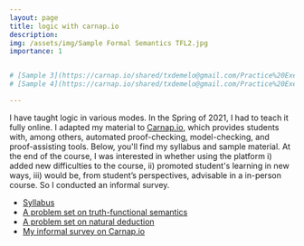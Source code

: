 ```yaml
---
layout: page
title: logic with carnap.io
description: 
img: /assets/img/Sample Formal Semantics TFL2.jpg
importance: 1


# [Sample 3](https://carnap.io/shared/txdemelo@gmail.com/Practice%20Exercise%20Slides%20FOL%20Semantic%20Concepts.md)
# [Sample 4](https://carnap.io/shared/txdemelo@gmail.com/Practice%20Exercise%20Slides%20Week%202.md)

---
```


I have taught logic in various modes. In the Spring of 2021, I had to teach it fully online. I adapted my material to [Carnap.io](https://carnap.io/), which provides students with, among others, automated proof-checking, model-checking, and proof-assisting tools. Below, you'll find my syllabus and sample material. At the end of the course, I was interested in whether using the platform i) added new difficulties to the course, ii) promoted student's learning in new ways, iii) would be, from student’s perspectives, advisable in a in-person course. So I conducted an informal survey. 

- [Syllabus](/assets/pdf/Syllabus-logic.pdf)
- [A problem set on truth-functional semantics](https://carnap.io/shared/txdemelo@gmail.com/Problem%20Set%204.md)
- [A problem set on natural deduction](https://carnap.io/shared/txdemelo@gmail.com/Problem%20Set%205.md)
- [My informal survey on Carnap.io](/assets/pdf/Carnap-survey.pdf)
